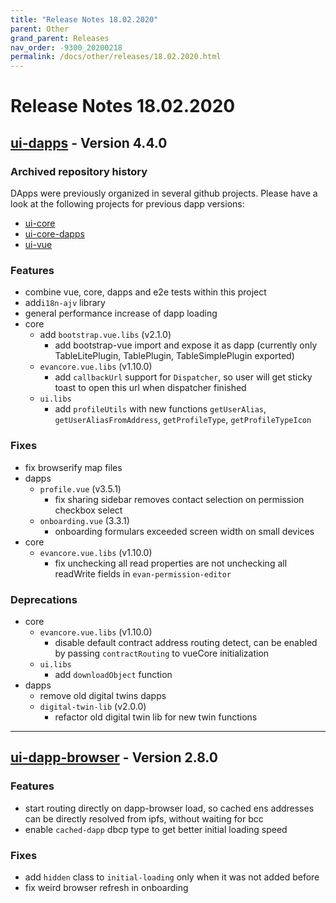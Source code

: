 ```yaml
---
title: "Release Notes 18.02.2020"
parent: Other
grand_parent: Releases
nav_order: -9300_20200218
permalink: /docs/other/releases/18.02.2020.html
---
```


# Release Notes 18.02.2020

## [ui-dapps](https://github.com/evannetwork/ui-dapps) - Version 4.4.0
### Archived repository history
DApps were previously organized in several github projects. Please have a look at the following projects for previous dapp versions:

- [ui-core](https://github.com/evannetwork/ui-core)
- [ui-core-dapps](https://github.com/evannetwork/ui-core-dapps)
- [ui-vue](https://github.com/evannetwork/ui-vue)

### Features
- combine vue, core, dapps and e2e tests within this project
- add`i18n-ajv` library
- general performance increase of dapp loading
- core
  - add `bootstrap.vue.libs` (v2.1.0)
    - add bootstrap-vue import and expose it as dapp (currently only TableLitePlugin, TablePlugin, TableSimplePlugin exported)
  - `evancore.vue.libs` (v1.10.0)
    - add `callbackUrl` support for `Dispatcher`, so user will get sticky toast to open this url when dispatcher finished
  - `ui.libs`
    - add `profileUtils` with new functions `getUserAlias`, `getUserAliasFromAddress`, `getProfileType`, `getProfileTypeIcon`

### Fixes
- fix browserify map files
- dapps
  - `profile.vue` (v3.5.1)
    - fix sharing sidebar removes contact selection on permission checkbox select
  - `onboarding.vue` (3.3.1)
    - onboarding formulars exceeded screen width on small devices
- core
  - `evancore.vue.libs` (v1.10.0)
    - fix unchecking all read properties are not unchecking all readWrite fields in `evan-permission-editor`

### Deprecations
- core
  - `evancore.vue.libs` (v1.10.0)
    - disable default contract address routing detect, can be enabled by passing `contractRouting` to vueCore initialization
  - `ui.libs`
    - add `downloadObject` function
- dapps
  - remove old digital twins dapps
  - `digital-twin-lib` (v2.0.0)
    - refactor old digital twin lib for new twin functions

-------------

## [ui-dapp-browser](https://github.com/evannetwork/ui-dapp-browser) - Version 2.8.0
### Features
- start routing directly on dapp-browser load, so cached ens addresses can be directly resolved from ipfs, without waiting for bcc
- enable `cached-dapp` dbcp type to get better initial loading speed 

### Fixes
- add `hidden` class to `initial-loading` only when it was not added before
- fix weird browser refresh in onboarding
